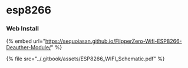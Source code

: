 # esp8266

### Web Install

{% embed url="https://sequoiasan.github.io/FlipperZero-Wifi-ESP8266-Deauther-Module/" %}

{% file src="../.gitbook/assets/ESP8266_WIFI_Schematic.pdf" %}
